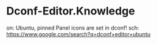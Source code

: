 # Dconf-Editor.Knowledge
on: Ubuntu, pinned Panel icons are set in dconf!  sch: https://www.google.com/search?q=dconf+editor+ubuntu
